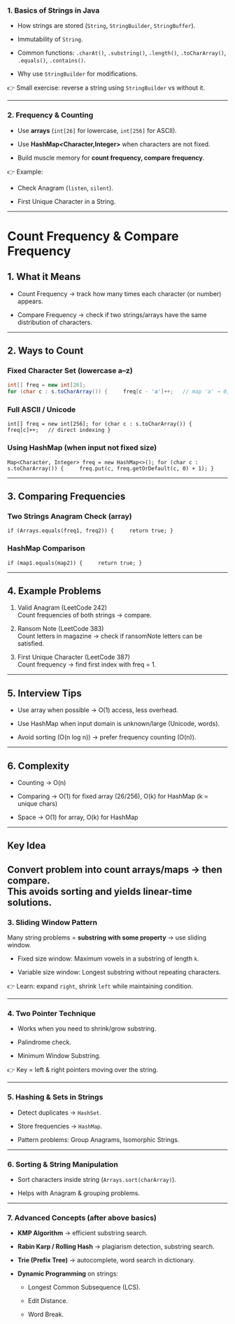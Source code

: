 

### **1. Basics of Strings in Java**

- How strings are stored (`String`, `StringBuilder`, `StringBuffer`).
    
- Immutability of `String`.
    
- Common functions: `.charAt()`, `.substring()`, `.length()`, `.toCharArray()`, `.equals()`, `.contains()`.
    
- Why use `StringBuilder` for modifications.
    

👉 Small exercise: reverse a string using `StringBuilder` vs without it.

---

### **2. Frequency & Counting**

- Use **arrays** (`int[26]` for lowercase, `int[256]` for ASCII).
    
- Use **HashMap<Character,Integer>** when characters are not fixed.
    
- Build muscle memory for **count frequency, compare frequency**.
    

👉 Example:

- Check Anagram (`listen`, `silent`).
    
- First Unique Character in a String.
    

---------------------------------------------------------------------
# Count Frequency & Compare Frequency

## 1. What it Means

- Count Frequency → track how many times each character (or number) appears.
    
- Compare Frequency → check if two strings/arrays have the same distribution of characters.
    

---

## 2. Ways to Count

### Fixed Character Set (lowercase a–z)

```java
int[] freq = new int[26]; 
for (char c : s.toCharArray()) {     freq[c - 'a']++;   // map 'a' → 0, 'b' → 1, etc. }
```

### Full ASCII / Unicode

`int[] freq = new int[256]; for (char c : s.toCharArray()) {     freq[c]++;   // direct indexing }`

### Using HashMap (when input not fixed size)

`Map<Character, Integer> freq = new HashMap<>(); for (char c : s.toCharArray()) {     freq.put(c, freq.getOrDefault(c, 0) + 1); }`

---

## 3. Comparing Frequencies

### Two Strings Anagram Check (array)

`if (Arrays.equals(freq1, freq2)) {     return true; }`

### HashMap Comparison

`if (map1.equals(map2)) {     return true; }`

---

## 4. Example Problems

1. Valid Anagram (LeetCode 242)  
    Count frequencies of both strings → compare.
    
2. Ransom Note (LeetCode 383)  
    Count letters in magazine → check if ransomNote letters can be satisfied.
    
3. First Unique Character (LeetCode 387)  
    Count frequency → find first index with freq = 1.
    

---

## 5. Interview Tips

- Use array when possible → O(1) access, less overhead.
    
- Use HashMap when input domain is unknown/large (Unicode, words).
    
- Avoid sorting (O(n log n)) → prefer frequency counting (O(n)).
    

---

## 6. Complexity

- Counting → O(n)
    
- Comparing → O(1) for fixed array (26/256), O(k) for HashMap (k = unique chars)
    
- Space → O(1) for array, O(k) for HashMap
    

---

## Key Idea

Convert problem into count arrays/maps → then compare.  
This avoids sorting and yields linear-time solutions.
---

### **3. Sliding Window Pattern**

Many string problems = **substring with some property** → use sliding window.

- Fixed size window: Maximum vowels in a substring of length `k`.
    
- Variable size window: Longest substring without repeating characters.
    

👉 Learn: expand `right`, shrink `left` while maintaining condition.

---

### **4. Two Pointer Technique**

- Works when you need to shrink/grow substring.
    
- Palindrome check.
    
- Minimum Window Substring.
    

👉 Key = left & right pointers moving over the string.

---

### **5. Hashing & Sets in Strings**

- Detect duplicates → `HashSet`.
    
- Store frequencies → `HashMap`.
    
- Pattern problems: Group Anagrams, Isomorphic Strings.
    

---

### **6. Sorting & String Manipulation**

- Sort characters inside string (`Arrays.sort(charArray)`).
    
- Helps with Anagram & grouping problems.
    

---

### **7. Advanced Concepts (after above basics)**

- **KMP Algorithm** → efficient substring search.
    
- **Rabin Karp / Rolling Hash** → plagiarism detection, substring search.
    
- **Trie (Prefix Tree)** → autocomplete, word search in dictionary.
    
- **Dynamic Programming** on strings:
    
    - Longest Common Subsequence (LCS).
        
    - Edit Distance.
        
    - Word Break.